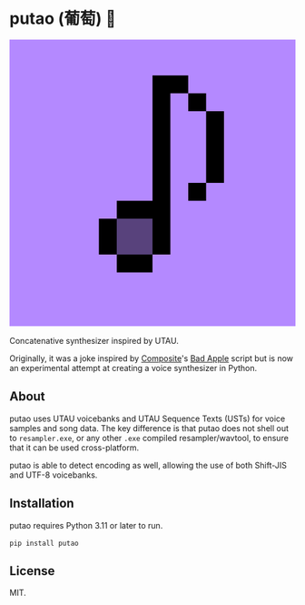 # putao (葡萄) 🍇

![レロレロ](https://github.com/ongyx/putao/blob/main/logo.png?raw=true)

Concatenative synthesizer inspired by UTAU.

Originally, it was a joke inspired by [Composite]'s [Bad Apple] script but is now an experimental attempt at creating a voice synthesizer in Python.

## About

putao uses UTAU voicebanks and UTAU Sequence Texts (USTs) for voice samples and song data.
The key difference is that putao does not shell out to `resampler.exe`,
or any other `.exe` compiled resampler/wavtool,
to ensure that it can be used cross-platform.

putao is able to detect encoding as well, allowing the use of both Shift-JIS and UTF-8 voicebanks.

## Installation

putao requires Python 3.11 or later to run.

```
pip install putao
```

## License

MIT.

[Composite]: https://www.youtube.com/c/Composite1618
[Bad Apple]: https://github.com/Composite1618/CompositeMemes/
[pyworld]: https://github.com/JeremyCCHsu/Python-Wrapper-for-World-Vocoder
[librosa]: https://github.com/librosa/librosa
